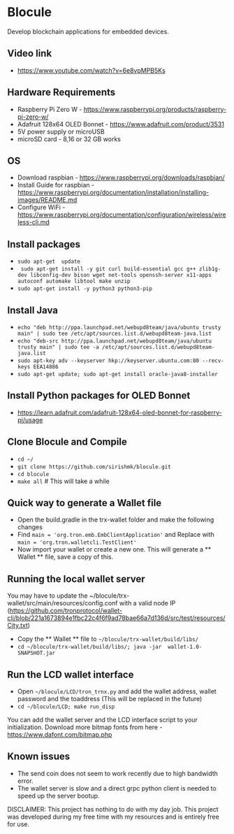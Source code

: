 # Blocule
Develop blockchain applications for embedded devices.

## Video link
* https://www.youtube.com/watch?v=6e8vpMPB5Ks

## Hardware Requirements
* Raspberry Pi Zero W - https://www.raspberrypi.org/products/raspberry-pi-zero-w/ 
* Adafruit 128x64 OLED Bonnet - https://www.adafruit.com/product/3531
* 5V power supply or microUSB
* microSD card - 8,16 or 32 GB works

## OS
* Download raspbian - https://www.raspberrypi.org/downloads/raspbian/
* Install Guide for raspbian - https://www.raspberrypi.org/documentation/installation/installing-images/README.md
* Configure WiFi - https://www.raspberrypi.org/documentation/configuration/wireless/wireless-cli.md


## Install packages
* ``` sudo apt-get  update ```
* ``` sudo apt-get install -y git curl build-essential gcc g++ zlib1g-dev libconfig-dev bison wget net-tools openssh-server x11-apps autoconf automake libtool make unzip```
* ``` sudo apt-get install -y python3 python3-pip ```

## Install Java
* ``` echo "deb http://ppa.launchpad.net/webupd8team/java/ubuntu trusty main" | sudo tee /etc/apt/sources.list.d/webupd8team-java.list ```
* ``` echo "deb-src http://ppa.launchpad.net/webupd8team/java/ubuntu trusty main" | sudo tee -a /etc/apt/sources.list.d/webupd8team-java.list ```
* ``` sudo apt-key adv --keyserver hkp://keyserver.ubuntu.com:80 --recv-keys EEA14886 ```
* ``` sudo apt-get update; sudo apt-get install oracle-java8-installer ```

## Install Python packages for OLED Bonnet
* https://learn.adafruit.com/adafruit-128x64-oled-bonnet-for-raspberry-pi/usage


## Clone Blocule and Compile
* ``` cd ~/ ```
* ``` git clone https://github.com/sirishmk/blocule.git ```
* ``` cd blocule ```
* ``` make all ``` # This will take a while

## Quick way to generate a Wallet file
* Open the build.gradle in the trx-wallet folder and make the following changes
* Find ``` main = 'org.tron.emb.EmbClientApplication' ``` and Replace with ``` main = 'org.tron.walletcli.TestClient' ```
* Now import your wallet or create a new one. This will generate a ** Wallet ** file, save a copy of this. 


## Running the local wallet server
You may have to update the ~/blocule/trx-wallet/src/main/resources/config.conf with a valid node IP (https://github.com/tronprotocol/wallet-cli/blob/221a1673894e1fbc22c4f6f9ad78bae66a7d136d/src/test/resources/City.txt)
* Copy the ** Wallet ** file to ``` ~/blocule/trx-wallet/build/libs/ ```
* ``` cd ~/blocule/trx-wallet/build/libs/; java -jar  wallet-1.0-SNAPSHOT.jar ```

## Run the LCD wallet interface
* Open ``` ~/blocule/LCD/tron_trnx.py ``` and add the wallet address, wallet password and the toaddress (This will be replaced in the future)
* ``` cd ~/blocule/LCD; make run_disp ```

You can add the wallet server and the LCD interface script to your initialization.
Download more bitmap fonts from here - https://www.dafont.com/bitmap.php

## Known issues
* The send coin does not seem to work recently due to high bandwidth error.
* The wallet server is slow and a direct grpc python client is needed to speed up the server bootup.

DISCLAIMER: This project has nothing to do with my day job. This project was developed during my free time with my resources and is entirely free for use.
